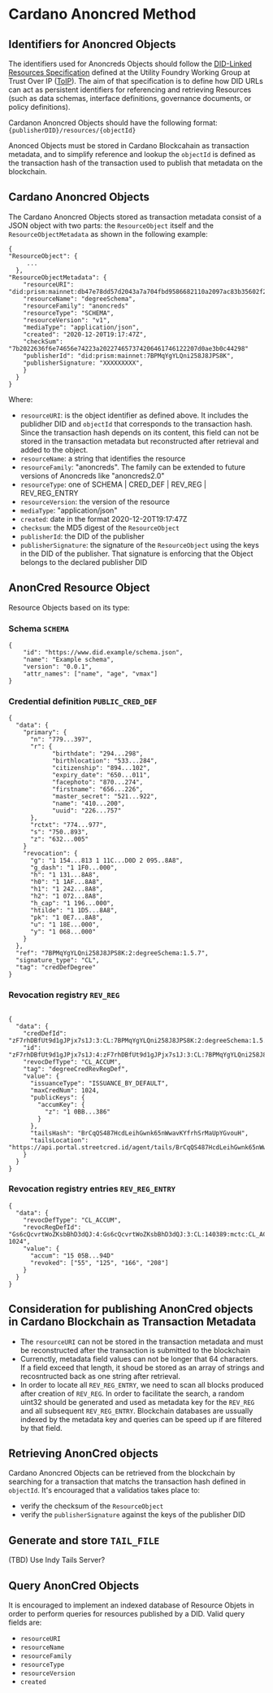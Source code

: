 # Cardano Anoncred Method

## Identifiers for Anoncred Objects

The identifiers used for Anoncreds Objects should follow the [DID-Linked Resources Specification](https://wiki.trustoverip.org/display/HOME/DID-Linked+Resources+Specification) defined at the Utility Foundry Working Group at Trust Over IP ([ToIP](https://trustoverip.org)).
The aim of that specification is to define how DID URLs can act as persistent identifiers for referencing and retrieving Resources (such as data schemas, interface definitions, governance documents, or policy definitions).

Cardanon Anoncred Objects should have the following format:
`{publisherDID}/resources/{objectId}`

Anonced Objects must be stored in Cardano Blockcahain as transaction metadata, and to simplify reference and lookup the `objectId` is defined as the transaction hash of the transaction used to publish that metadata on the blockchain.

## Cardano Anoncred Objects
The Cardano Anoncred Objects stored as transaction metadata consist of a JSON object with two parts: the `ResourceObject` itself and the `ResourceObjectMetadata` as shown in the following example:

```
{
"ResourceObject": {
     ...
  },
"ResourceObjectMetadata": {
    "resourceURI": "did:prism:mainnet:db47e78dd57d2043a7a704fbd9586682110a2097ac83b35602f290/resource/1815a6d1b6ecb9c2e1de09d3d18389b641ea34700",
    "resourceName": "degreeSchema",
    "resourceFamily": "anoncreds"
    "resourceType": "SCHEMA",
    "resourceVersion": "v1",    
    "mediaType": "application/json",
    "created": "2020-12-20T19:17:47Z",
    "checkSum": "7b2022636f6e74656e74223a202274657374206461746122207d0ae3b0c44298"
    "publisherId": "did:prism:mainnet:7BPMqYgYLQni258J8JPS8K",
    "publisherSignature: "XXXXXXXXX",
    }
  }
}
```
Where:

- `resourceURI`: is the object identifier as defined above. It includes the publidher DID and `objectId` that corresponds to the transaction hash. Since the transaction hash depends on its content, this field can not be stored in the transaction metadata but reconstructed after retrieval and added to the object.
- `resourceName`: a string that identifies the resource
- `resourceFamily`: "anoncreds". The family can be extended to future versions of Anoncreds like "anoncreds2.0"
- `resourceType`: one of SCHEMA | CRED_DEF | REV_REG | REV_REG_ENTRY
- `resourceVersion`: the version of the resource
- `mediaType`: "application/json"
- `created`: date in the format 2020-12-20T19:17:47Z
- `checksum`: the MD5 digest of the `ResourceObject`
- `publisherId`: the DID of the publisher
- `publisherSignature`: the signature of the `ResourceObject` using the keys in the DID of the publisher. That signature is enforcing that the Object belongs to the declared publisher DID 


## AnonCred Resource Object
Resource Objects based on its type:

### Schema `SCHEMA`
```
{
    "id": "https://www.did.example/schema.json",
    "name": "Example schema",
    "version": "0.0.1",
    "attr_names": ["name", "age", "vmax"]
}
```

### Credential definition `PUBLIC_CRED_DEF`
```
{
  "data": {
    "primary": {
      "n": "779...397",
      "r": {
            "birthdate": "294...298",
            "birthlocation": "533...284",
            "citizenship": "894...102",
            "expiry_date": "650...011",
            "facephoto": "870...274",
            "firstname": "656...226",
            "master_secret": "521...922",
            "name": "410...200",
            "uuid": "226...757"
      },
      "rctxt": "774...977",
      "s": "750..893",
      "z": "632...005"
    }
    "revocation": {
      "g": "1 154...813 1 11C...D0D 2 095..8A8",
      "g_dash": "1 1F0...000",
      "h": "1 131...8A8",
      "h0": "1 1AF...8A8",
      "h1": "1 242...8A8",
      "h2": "1 072...8A8",
      "h_cap": "1 196...000",
      "htilde": "1 1D5...8A8",
      "pk": "1 0E7...8A8",
      "u": "1 18E...000",
      "y": "1 068...000"
    }
  },
  "ref": "7BPMqYgYLQni258J8JPS8K:2:degreeSchema:1.5.7",
  "signature_type": "CL",
  "tag": "credDefDegree"
}
```


### Revocation registry `REV_REG`
```

{
  "data": {
    "credDefId": "zF7rhDBfUt9d1gJPjx7s1J:3:CL:7BPMqYgYLQni258J8JPS8K:2:degreeSchema:1.5.7:credDefDegree",
    "id": "zF7rhDBfUt9d1gJPjx7s1J:4:zF7rhDBfUt9d1gJPjx7s1J:3:CL:7BPMqYgYLQni258J8JPS8K:2:degreeSchema:1.5.7:credDefDegree:CL_ACCUM:degreeCredRevRegDef",
    "revocDefType": "CL_ACCUM",
    "tag": "degreeCredRevRegDef",
    "value": {
      "issuanceType": "ISSUANCE_BY_DEFAULT",
      "maxCredNum": 1024,
      "publicKeys": {
        "accumKey": {
          "z": "1 0BB...386"
        }
      },
      "tailsHash": "BrCqQS487HcdLeihGwnk65nWwavKYfrhSrMaUpYGvouH",
      "tailsLocation": "https://api.portal.streetcred.id/agent/tails/BrCqQS487HcdLeihGwnk65nWwavKYfrhSrMaUpYGvouH"
    }
  }
}
```

### Revocation registry entries `REV_REG_ENTRY`
```
{
  "data": {
    "revocDefType": "CL_ACCUM",
    "revocRegDefId": "Gs6cQcvrtWoZKsbBhD3dQJ:4:Gs6cQcvrtWoZKsbBhD3dQJ:3:CL:140389:mctc:CL_ACCUM:1-1024",
    "value": {
      "accum": "15 05B...94D"
      "revoked": ["55", "125", "166", "208"]
    }
  }
}
```

## Consideration for publishing AnonCred objects in Cardano Blockchain as Transaction Metadata
- The `resourceURI` can not be stored in the transaction metadata and must be reconstructed after the transaction is submitted to the blockchain
- Currenctly, metadata field values can not be longer that 64 characters. If a field exceed that length, it shoud be stored as an array of strings and recosntructed back as one string after retrieval.
- In order to locate all `REV_REG_ENTRY`, we need to scan all blocks produced after creation of `REV_REG`. In order to facilitate the search, a random uint32 should be generated and used as metadata key for the `REV_REG` and all subsequent `REV_REG_ENTRY`. Blockchain databases are ussually indexed by the metadata key and queries can be speed up if are filtered by that field.


## Retrieving AnonCred objects
Cardano Anoncred Objects can be retrieved from the blockchain by searching for a transaction that matchs the transaction hash defined in `objectId`. It's encouraged that a validatios takes place to:
- verify the checksum of the `ResourceObject`
- verify the `publisherSignature` against the keys of the publisher DID

## Generate and store `TAIL_FILE`
(TBD)
Use Indy Tails Server?

## Query AnonCred Objects
It is encouraged to implement an indexed database of Resource Objets in order to perform queries for resources published by a DID.
Valid query fields are:
- `resourceURI`
- `resourceName`
- `resourceFamily`
- `resourceType`
- `resourceVersion`
- `created`
